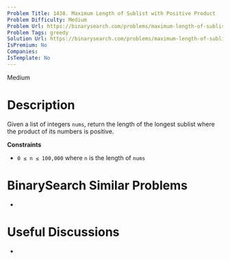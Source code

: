 ```yaml
---
Problem Title: 1438. Maximum Length of Sublist with Positive Product
Problem Difficulty: Medium
Problem Url: https://binarysearch.com/problems/maximum-length-of-sublist-with-positive-product/
Problem Tags: greedy
Solution Url: https://binarysearch.com/problems/maximum-length-of-sublist-with-positive-product/solutions/
IsPremium: No
Companies: 
IsTemplate: No
---
```


<span style="color: ;">Medium</span>

# Description

Given a list of integers `nums`, return the length of the longest sublist where the product of its numbers is positive.

**Constraints**
- `0 ≤ n ≤ 100,000` where `n` is the length of `nums`

# BinarySearch Similar Problems

- []()

# Useful Discussions

- []()
